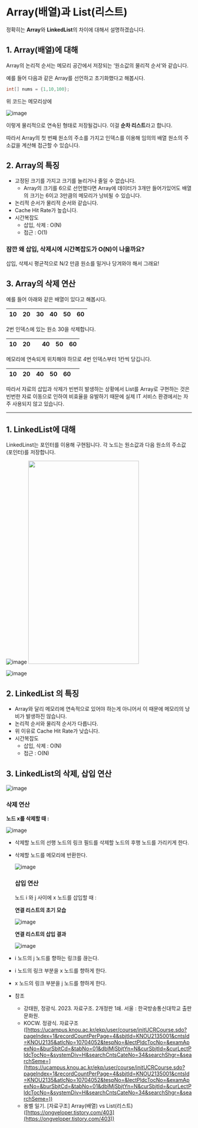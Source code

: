 # Array(배열)과 List(리스트)

정확히는 **Array**와 **LinkedList**의 차이에 대해서 설명하겠습니다.

## 1. Array(배열)에 대해

Array의 논리적 순서는 메모리 공간에서 저장되는 ‘원소값의 물리적 순서’와 같습니다.

예를 들어 다음과 같은 Array를 선언하고 초기화했다고 해봅시다.

```java
int[] nums = {1,10,100};
```

위 코드는 메모리상에

![image](https://github.com/limjoohyun2030/CS-study/assets/91045946/852b69f9-0c74-4ade-b710-e812ea9fae95)

이렇게 물리적으로 연속된 형태로 저장될겁니다. 이걸 **순차 리스트**라고 합니다.

따라서 Array의 첫 번째 원소의 주소를 가지고 인덱스를 이용해 임의의 배열 원소의 주소값을 계산해 접근할 수 있습니다.

## 2. Array의 특징

- 고정된 크기를 가지고 크기를 늘리거나 줄일 수 없습니다.
    - Array의 크기를 6으로 선언했다면 Array에 데이터가 3개만 들어가있어도 배열의 크기는 6이고 3만큼의 메모리가 낭비될 수 있습니다.
- 논리적 순서가 물리적 순서와 같습니다.
- Cache Hit Rate가 높습니다.
- 시간복잡도
    - 삽입, 삭제 : O(N)
    - 접근 :  O(1)

### 잠깐 왜 삽입, 삭제시에 시간복잡도가 O(N)이 나올까요?

삽입, 삭제시 평균적으로 N/2 만큼 원소를 밀거나 당겨와야 해서 그래요!

## 3. Array의 삭제 연산

예를 들어 아래와 같은 배열이 있다고 해봅시다.

| 10 | 20 | 30 | 40 | 50 | 60 |
| --- | --- | --- | --- | --- | --- |

2번 인덱스에 있는 원소 30을 삭제합니다.

| 10 | 20 |  | 40 | 50 | 60 |
| --- | --- | --- | --- | --- | --- |

메모리에 연속되게 위치해야 하므로 4번 인덱스부터 1칸씩 당깁니다.

| 10 | 20 | 40 | 50 | 60 |  |
| --- | --- | --- | --- | --- | --- |

따라서 자료의 삽입과 삭제가 빈번히 발생하는 상황에서 List를 Array로 구현하는 것은 빈번한 자료 이동으로 인하여 비효율을 유발하기 때문에 실제 IT 서비스 환경에서는 자주 사용되지 않고 있습니다.

---

## 1. LinkedList에 대해

LinkedLinst는 포인터를 이용해 구현됩니다. 각 노드는 원소값과 다음 원소의 주소값(포인터)를 저장합니다.

![image](https://github.com/limjoohyun2030/CS-study/assets/91045946/bfd887a5-b1a0-4b53-8691-4a03843bd2b4)
<img src="https://github.com/limjoohyun2030/CS-study/assets/91045946/bfd887a5-b1a0-4b53-8691-4a03843bd2b4" width="300" height="550"/>

![image](https://github.com/limjoohyun2030/CS-study/assets/91045946/e06e511e-81d8-4935-84a6-8240e1e8aa4b)


## 2. LinkedList 의 특징

- Array와 달리 메모리에 연속적으로 있어야 하는게 아니어서 이 때문에 메모리의 낭비가 발생하진 않습니다.
- 논리적 순서와 물리적 순서가 다릅니다.
- 위 이유로 Cache Hit Rate가 낮습니다.
- 시간복잡도
    - 삽입, 삭제 : O(N)
    - 접근 : O(N)
    

## 3. LinkedList의 삭제, 삽입 연산

![image](https://github.com/limjoohyun2030/CS-study/assets/91045946/8cafe75f-ecd2-44d6-852a-ea9858676f5a)


### 삭제 연산

**노드 x를 삭제할 때 :**

![image](https://github.com/limjoohyun2030/CS-study/assets/91045946/9fbf5f82-aae8-49dc-bd06-6dafc3b5ecef)


- 삭제할 노드의 선행 노드의 링크 필드를 삭제할 노드의 후행 노드를 가리키게 한다.
- 삭제할 노드를 메모리에 반환한다.
    
    ![image](https://github.com/limjoohyun2030/CS-study/assets/91045946/4bf50e3d-53b9-471e-8727-d4c9f111dd4d)

    
    ### 삽입 연산
    
    노드 i 와 j 사이에 x 노드를 삽입할 때 :
    
    **연결 리스트의 초기 모습**
    
    ![image](https://github.com/limjoohyun2030/CS-study/assets/91045946/b7c5c6c3-795f-4e8f-b94a-d3fc4f7a7651)

    
    **연결 리스트의 삽입 결과**
    
    ![image](https://github.com/limjoohyun2030/CS-study/assets/91045946/4210984f-1f09-4bcb-8c1d-6b309af9860a)

    
- i 노드의 j 노드를 향하는 링크를 끊는다.
- i 노드의 링크 부분을 x 노드를 향하게 한다.
- x 노드의 링크 부분을 j 노드를 향하게 한다.

- 참조
    - 강태원, 정광식. 2023. 자료구조. 2개정판 1쇄. 서울 : 한국방송통신대학교 출판문화원.
    - KOCW. 정광식. 자료구조([https://ucampus.knou.ac.kr/ekp/user/course/initUCRCourse.sdo?pageIndex=1&recordCountPerPage=4&sbjtId=KNOU2135001&cntsId=KNOU2135&atlcNo=10704052&tespNo=&lectPldcTocNo=&examApexNo=&burSbjtCd=&tabNo=01&dblMjSbjtYn=N&curSbjtId=&curLectPldcTocNo=&systemDiv=H&searchCntsCateNo=34&searchShgr=&searchSeme=](https://ucampus.knou.ac.kr/ekp/user/course/initUCRCourse.sdo?pageIndex=1&recordCountPerPage=4&sbjtId=KNOU2135001&cntsId=KNOU2135&atlcNo=10704052&tespNo=&lectPldcTocNo=&examApexNo=&burSbjtCd=&tabNo=01&dblMjSbjtYn=N&curSbjtId=&curLectPldcTocNo=&systemDiv=H&searchCntsCateNo=34&searchShgr=&searchSeme=))
    - 옹벨 일기. [자료구조] Array(배열) vs List(리스트)([https://ongveloper.tistory.com/403](https://ongveloper.tistory.com/403))
